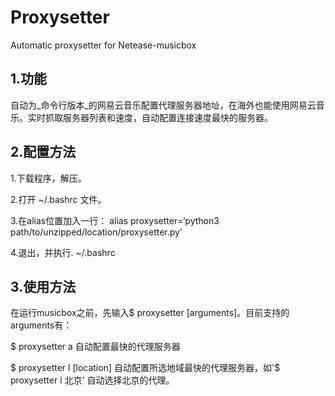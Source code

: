 # Proxysetter
Automatic proxysetter for Netease-musicbox
## 1.功能
自动为_命令行版本_的网易云音乐配置代理服务器地址，在海外也能使用网易云音乐。实时抓取服务器列表和速度，自动配置连接速度最快的服务器。
## 2.配置方法
1.下载程序，解压。

2.打开 ~/.bashrc 文件。

3.在alias位置加入一行： alias proxysetter=‘python3 path/to/unzipped/location/proxysetter.py'

4.退出，并执行. ~/.bashrc

## 3.使用方法
在运行musicbox之前，先输入$ proxysetter [arguments]。目前支持的arguments有：

$ proxysetter a 自动配置最快的代理服务器

$ proxysetter l [location] 自动配置所选地域最快的代理服务器，如'$ proxysetter l 北京' 自动选择北京的代理。

